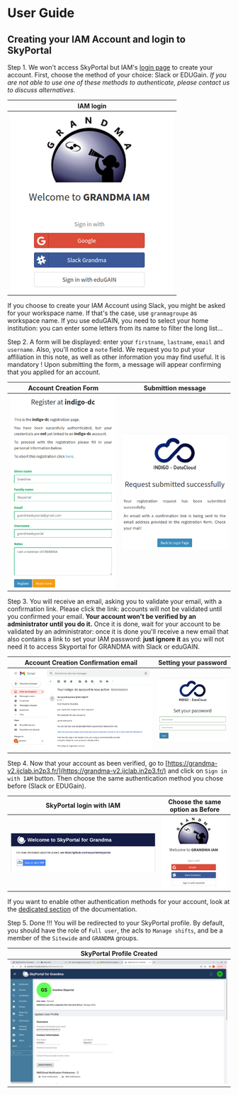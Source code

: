 # User Guide

## Creating your IAM Account and login to SkyPortal

Step 1. We won't access SkyPortal but IAM's [login page](https://iam-grandma.ijclab.in2p3.fr) to create your account.
First, choose the method of your choice: Slack or EDUGain.
*If you are not able to use one of these methods to authenticate, please contact us to discuss alternatives.*

IAM login             |
:-------------------------:|
![](./img/2.png)  |

If you choose to create your IAM Account using Slack, you might be asked for your workspace name.
If that's the case, use `granmagroupe` as workspace name. If you use eduGAIN, you need to select
your home institution: you can enter some letters from its name to filter the long list...

Step 2. A form will be displayed: enter your `firstname`, `lastname`, `email` and `username`.
Also, you'll notice a `note` field. We request you to put your affiliation in this note, as well as other information
you may find useful. It is mandatory ! Upon submitting the form, a message will appear confirming that you applied for an account.

Account Creation Form             |  Submittion message
:-------------------------:|:-------------------------:
![](./img/3.png)  |  ![](./img/4.png)

Step 3. You will receive an email, asking you to validate your email, with a confirmation link.
Please click the link: accounts will not be validated until you confirmed your email.
**Your account won't be verified by an administrator until you do it.** Once it is done, wait
for your account to be validated by an administrator: once it is done you'll receive a new email
that also contains a link to set your IAM password: **just ignore it** as you will not need it
to access Skyportal for GRANDMA with Slack or eduGAIN.

Account Creation Confirmation email             |  Setting your password
:-------------------------:|:-------------------------:
![](./img/5.png)  |  ![](./img/6.png)



Step 4. Now that your account as been verified, go to [https://grandma-v2.ijclab.in2p3.fr/](https://grandma-v2.ijclab.in2p3.fr/)
and click on `Sign in with IAM` button. Then choose the same authentication method you chose before (Slack or EDUGain).

SkyPortal login with IAM             |  Choose the same option as Before
:-------------------------:|:-------------------------:
![](./img/1.png)  |  ![](./img/2.png)

If you want to enable other authentication methods for your account, look at the
[dedicated section](/#how-to-create-and-configure-your-iam-account) of the documentation.

Step 5. Done !!! You will be redirected to your SkyPortal profile. By default, you should have the
role of `Full user`, the acls to `Manage shifts`, and be a member of the `Sitewide` and `GRANDMA` groups.

SkyPortal Profile Created             |
:-------------------------:|
![](./img/7.png)  |
